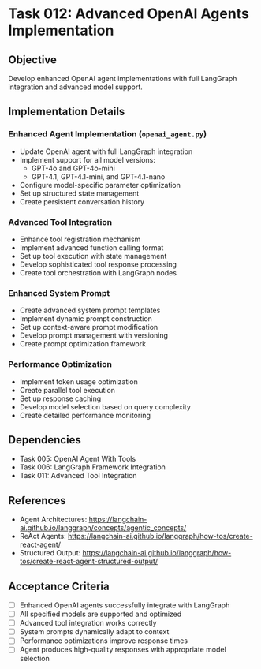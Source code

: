 # Task 012: Advanced OpenAI Agents Implementation

## Objective
Develop enhanced OpenAI agent implementations with full LangGraph integration and advanced model support.

## Implementation Details

### Enhanced Agent Implementation (`openai_agent.py`)
- Update OpenAI agent with full LangGraph integration
- Implement support for all model versions:
  - GPT-4o and GPT-4o-mini
  - GPT-4.1, GPT-4.1-mini, and GPT-4.1-nano
- Configure model-specific parameter optimization
- Set up structured state management
- Create persistent conversation history

### Advanced Tool Integration
- Enhance tool registration mechanism
- Implement advanced function calling format
- Set up tool execution with state management
- Develop sophisticated tool response processing
- Create tool orchestration with LangGraph nodes

### Enhanced System Prompt
- Create advanced system prompt templates
- Implement dynamic prompt construction
- Set up context-aware prompt modification
- Develop prompt management with versioning
- Create prompt optimization framework

### Performance Optimization
- Implement token usage optimization
- Create parallel tool execution
- Set up response caching
- Develop model selection based on query complexity
- Create detailed performance monitoring

## Dependencies
- Task 005: OpenAI Agent With Tools
- Task 006: LangGraph Framework Integration
- Task 011: Advanced Tool Integration

## References
- Agent Architectures: https://langchain-ai.github.io/langgraph/concepts/agentic_concepts/
- ReAct Agents: https://langchain-ai.github.io/langgraph/how-tos/create-react-agent/
- Structured Output: https://langchain-ai.github.io/langgraph/how-tos/create-react-agent-structured-output/

## Acceptance Criteria
- [ ] Enhanced OpenAI agents successfully integrate with LangGraph
- [ ] All specified models are supported and optimized
- [ ] Advanced tool integration works correctly
- [ ] System prompts dynamically adapt to context
- [ ] Performance optimizations improve response times
- [ ] Agent produces high-quality responses with appropriate model selection